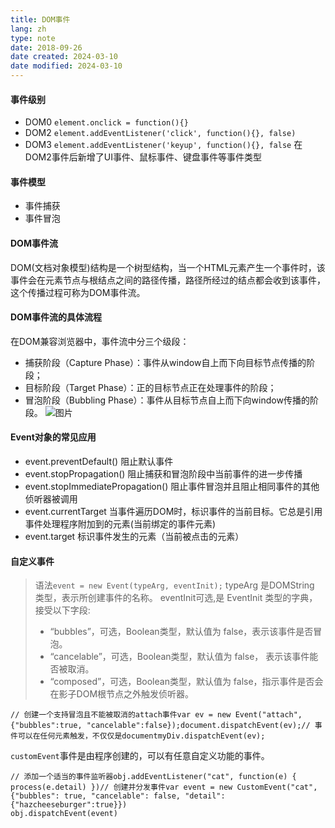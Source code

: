 ```yaml
---
title: DOM事件
lang: zh
type: note
date: 2018-09-26
date created: 2024-03-10
date modified: 2024-03-10
---
```


#### 事件级别

- DOM0
  `element.onclick = function(){}`
- DOM2
  `element.addEventListener('click', function(){}, false)`
- DOM3
  `element.addEventListener('keyup', function(){}, false`
  在DOM2事件后新增了UI事件、鼠标事件、键盘事件等事件类型

#### 事件模型

- 事件捕获
- 事件冒泡

#### DOM事件流

DOM(文档对象模型)结构是一个树型结构，当一个HTML元素产生一个事件时，该事件会在元素节点与根结点之间的路径传播，路径所经过的结点都会收到该事件，这个传播过程可称为DOM事件流。

#### DOM事件流的具体流程

在DOM兼容浏览器中，事件流中分三个级段：

- 捕获阶段（Capture Phase）：事件从window自上而下向目标节点传播的阶段；
- 目标阶段（Target Phase）：正的目标节点正在处理事件的阶段；
- 冒泡阶段（Bubbling Phase）：事件从目标节点自上而下向window传播的阶段。
  ![图片](/images/20240310220404oy7dPw.png)

#### Event对象的常见应用

- event.preventDefault() 阻止默认事件
- event.stopPropagation() 阻止捕获和冒泡阶段中当前事件的进一步传播
- event.stopImmediatePropagation() 阻止事件冒泡并且阻止相同事件的其他侦听器被调用
- event.currentTarget 当事件遍历DOM时，标识事件的当前目标。它总是引用事件处理程序附加到的元素(当前绑定的事件元素)
- event.target 标识事件发生的元素（当前被点击的元素）

#### 自定义事件

> 语法`event = new Event(typeArg, eventInit);`
> typeArg 是DOMString 类型，表示所创建事件的名称。
> eventInit可选,是 EventInit 类型的字典，接受以下字段:
>
> - “bubbles”，可选，Boolean类型，默认值为 false，表示该事件是否冒泡。
> - “cancelable”，可选，Boolean类型，默认值为 false， 表示该事件能否被取消。
> - “composed”，可选，Boolean类型，默认值为 false，指示事件是否会在影子DOM根节点之外触发侦听器。

```
// 创建一个支持冒泡且不能被取消的attach事件var ev = new Event("attach", {"bubbles":true, "cancelable":false});document.dispatchEvent(ev);// 事件可以在任何元素触发，不仅仅是documentmyDiv.dispatchEvent(ev);
```

`customEvent`事件是由程序创建的，可以有任意自定义功能的事件。

```
// 添加一个适当的事件监听器obj.addEventListener("cat", function(e) { process(e.detail) })// 创建并分发事件var event = new CustomEvent("cat", {"bubbles": true, "cancelable": false, "detail":{"hazcheeseburger":true}})
obj.dispatchEvent(event)
```
